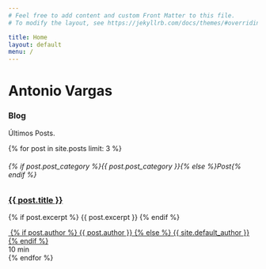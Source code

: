 ```yaml
---
# Feel free to add content and custom Front Matter to this file.
# To modify the layout, see https://jekyllrb.com/docs/themes/#overriding-theme-defaults

title: Home
layout: default
menu: /
---
```


<!-- ======= Hero Section ======= -->
<div id="hero" class="hero route bg-image" style="background-image: url(assets/img/hero-bg.jpg)">
    <div class="overlay-itro"></div>
    <div class="hero-content display-table">
        <div class="table-cell">
            <div class="container">
                <!--<p class="display-6 color-d">Hello, world!</p>-->
                <h1 class="hero-title mb-4">Antonio Vargas</h1>
                <p class="hero-subtitle"><span class="typed" data-typed-items="Desarrollador Web, Programador, Entusiasta de la tecnología, Ciberseguridad, IA, Amante del código, Innovador tecnológico"></span></p>
                <!-- <p class="pt-3"><a class="btn btn-primary btn js-scroll px-4" href="#about" role="button">Learn More</a></p> -->
            </div>
        </div>
    </div>
</div><!-- End Hero Section -->

<main id="main">
    <section id="blog" class="blog-mf sect-pt4 route">
        <div class="container">
            <div class="row">
                <div class="col-sm-12">
                    <div class="title-box text-center">
                        <h3 class="title-a">
                            Blog
                        </h3>
                        <p class="subtitle-a">
                            Últimos Posts.
                        </p>
                        <div class="line-mf"></div>
                    </div>
                </div>
            </div>
            <div class="row">
                {% for post in site.posts limit: 3 %}
                <div class="col-md-4 d-flex align-items-stretch">
                    <div class="card card-blog">
                        <div class="card-img">
                            <a href="{{ post.url }}"><img src="{{ site.url }}/{% if post.image %}assets/img/{{ post.image }}{% else %}{{ site.default_post_image }}{% endif %}" 
                                        alt="" class="img-fluid"></a>
                        </div>
                        <div class="card-body">
                            <div class="card-category-box">
                                <div class="card-category">
                                    <h6 class="category">{% if post.post_category %}{{ post.post_category }}{% else %}Post{% endif %}</h6>
                                </div>
                            </div>
                            <h3 class="card-title"><a href="{{ post.url }}">{{ post.title }}</a></h3>
                            <p class="card-description">
                                {% if post.excerpt %}
                                    {{ post.excerpt }}
                                {% endif %}
                            </p>
                        </div>
                        <div class="card-footer">
                            <div class="post-author">
                                <a href="#">
                                    <img src="assets/img/testimonial-2.jpg" alt="" class="avatar rounded-circle">
                                    <span class="author">
                                        {% if post.author %}
                                        {{ post.author }}
                                        {% else %}
                                        {{ site.default_author }}
                                        {% endif %}
                                    </span>
                                </a>
                            </div>
                            <div class="post-date">
                                <span class="bi bi-clock"></span> 10 min
                            </div>
                        </div>
                    </div>
                </div>
                {% endfor %}
            </div>
        </div>
    </section>
</main>
<!-- End #main -->

<!--
You can use HTML elements in Markdown, such as the comment element, and they won't
be affected by a markdown parser. However, if you create an HTML element in your
markdown file, you cannot use markdown syntax within that element's contents.
-->
